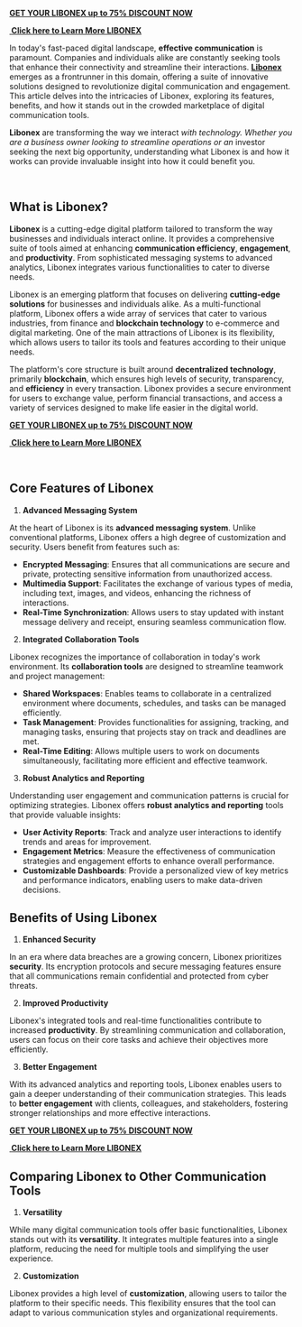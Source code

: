 <p><strong><a href="https://24x7healthline.com/Libonex">GET YOUR LIBONEX up to 75% DISCOUNT NOW</a></strong></p>
<p><strong><a href="https://24x7healthline.com/Libonex">&nbsp;Click here to Learn More LIBONEX</a></strong></p>
<p>In today's fast-paced digital landscape, <strong>effective communication</strong> is paramount. Companies and individuals alike are constantly seeking tools that enhance their connectivity and streamline their interactions. <strong><a href="https://24x7healthline.com/Libonex">Libonex</a></strong> emerges as a frontrunner in this domain, offering a suite of innovative solutions designed to revolutionize digital communication and engagement. This article delves into the intricacies of Libonex, exploring its features, benefits, and how it stands out in the crowded marketplace of digital communication tools.</p>
<p><strong>Libonex</strong> are transforming the way we interact <em>with technology. Whether you are a business owner looking to streamline operations or an</em> investor seeking the next big opportunity, understanding what Libonex is and how it works can provide invaluable insight into how it could benefit you.</p>
<p>&nbsp;</p>
<h2>What is Libonex?</h2>
<p><strong>Libonex</strong> is a cutting-edge digital platform tailored to transform the way businesses and individuals interact online. It provides a comprehensive suite of tools aimed at enhancing <strong>communication efficiency</strong>, <strong>engagement</strong>, and <strong>productivity</strong>. From sophisticated messaging systems to advanced analytics, Libonex integrates various functionalities to cater to diverse needs.</p>
<p>Libonex is an emerging platform that focuses on delivering <strong>cutting-edge solutions</strong> for businesses and individuals alike. As a multi-functional platform, Libonex offers a wide array of services that cater to various industries, from finance and <strong>blockchain technology</strong> to e-commerce and digital marketing. One of the main attractions of Libonex is its flexibility, which allows users to tailor its tools and features according to their unique needs.</p>
<p>The platform's core structure is built around <strong>decentralized technology</strong>, primarily <strong>blockchain</strong>, which ensures high levels of security, transparency, and <strong>efficiency</strong> in every transaction. Libonex provides a secure environment for users to exchange value, perform financial transactions, and access a variety of services designed to make life easier in the digital world.</p>
<p><strong><a href="https://24x7healthline.com/Libonex">GET YOUR LIBONEX up to 75% DISCOUNT NOW</a></strong></p>
<p><strong><a href="https://24x7healthline.com/Libonex">&nbsp;Click here to Learn More LIBONEX</a></strong></p>
<p>&nbsp;</p>
<h2>Core Features of Libonex</h2>
<ol>
<li><strong> Advanced Messaging System</strong></li>
</ol>
<p>At the heart of Libonex is its <strong>advanced messaging system</strong>. Unlike conventional platforms, Libonex offers a high degree of customization and security. Users benefit from features such as:</p>
<ul>
<li><strong>Encrypted Messaging</strong>: Ensures that all communications are secure and private, protecting sensitive information from unauthorized access.</li>
<li><strong>Multimedia Support</strong>: Facilitates the exchange of various types of media, including text, images, and videos, enhancing the richness of interactions.</li>
<li><strong>Real-Time Synchronization</strong>: Allows users to stay updated with instant message delivery and receipt, ensuring seamless communication flow.</li>
</ul>
<ol start="2">
<li><strong> Integrated Collaboration Tools</strong></li>
</ol>
<p>Libonex recognizes the importance of collaboration in today's work environment. Its <strong>collaboration tools</strong> are designed to streamline teamwork and project management:</p>
<ul>
<li><strong>Shared Workspaces</strong>: Enables teams to collaborate in a centralized environment where documents, schedules, and tasks can be managed efficiently.</li>
<li><strong>Task Management</strong>: Provides functionalities for assigning, tracking, and managing tasks, ensuring that projects stay on track and deadlines are met.</li>
<li><strong>Real-Time Editing</strong>: Allows multiple users to work on documents simultaneously, facilitating more efficient and effective teamwork.</li>
</ul>
<ol start="3">
<li><strong> Robust Analytics and Reporting</strong></li>
</ol>
<p>Understanding user engagement and communication patterns is crucial for optimizing strategies. Libonex offers <strong>robust analytics and reporting</strong> tools that provide valuable insights:</p>
<ul>
<li><strong>User Activity Reports</strong>: Track and analyze user interactions to identify trends and areas for improvement.</li>
<li><strong>Engagement Metrics</strong>: Measure the effectiveness of communication strategies and engagement efforts to enhance overall performance.</li>
<li><strong>Customizable Dashboards</strong>: Provide a personalized view of key metrics and performance indicators, enabling users to make data-driven decisions.</li>
</ul>
<h2>Benefits of Using Libonex</h2>
<ol>
<li><strong> Enhanced Security</strong></li>
</ol>
<p>In an era where data breaches are a growing concern, Libonex prioritizes <strong>security</strong>. Its encryption protocols and secure messaging features ensure that all communications remain confidential and protected from cyber threats.</p>
<ol start="2">
<li><strong> Improved Productivity</strong></li>
</ol>
<p>Libonex's integrated tools and real-time functionalities contribute to increased <strong>productivity</strong>. By streamlining communication and collaboration, users can focus on their core tasks and achieve their objectives more efficiently.</p>
<ol start="3">
<li><strong> Better Engagement</strong></li>
</ol>
<p>With its advanced analytics and reporting tools, Libonex enables users to gain a deeper understanding of their communication strategies. This leads to <strong>better engagement</strong> with clients, colleagues, and stakeholders, fostering stronger relationships and more effective interactions.</p>
<p><strong><a href="https://24x7healthline.com/Libonex">GET YOUR LIBONEX up to 75% DISCOUNT NOW</a></strong></p>
<p><strong><a href="https://24x7healthline.com/Libonex">&nbsp;Click here to Learn More LIBONEX</a></strong></p>

<h2>Comparing Libonex to Other Communication Tools</h2>
<ol>
<li><strong> Versatility</strong></li>
</ol>
<p>While many digital communication tools offer basic functionalities, Libonex stands out with its <strong>versatility</strong>. It integrates multiple features into a single platform, reducing the need for multiple tools and simplifying the user experience.</p>
<ol start="2">
<li><strong> Customization</strong></li>
</ol>
<p>Libonex provides a high level of <strong>customization</strong>, allowing users to tailor the platform to their specific needs. This flexibility ensures that the tool can adapt to various communication styles and organizational requirements.</p>
<p>&nbsp;</p>
